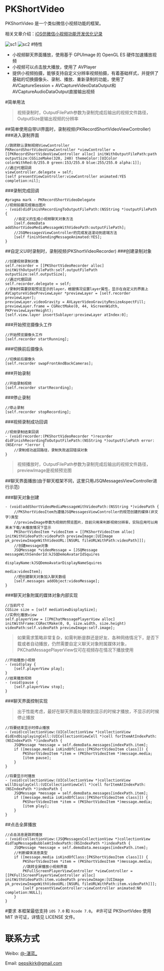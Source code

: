 # PKShortVideo
PKShortVideo 是一个类似微信小视频功能的框架。

相关文章介绍：[iOS仿微信小视频功能开发优化记录](http://www.jianshu.com/p/6d35bb53f4ac)

![sc1](https://raw.githubusercontent.com/pepsikirk/PKShortVideo/master/Screenshots/png.png)
![sc2](https://raw.githubusercontent.com/pepsikirk/PKShortVideo/master/Screenshots/gif.gif)
#特性
- 小视频聊天界面播放，使用基于 GPUImage 的 OpenGL ES 硬件加速播放视频
- 小视频可以点击放大播放，使用了 AVPlayer
- 提供小视频拍摄，能够支持自定义分辨率视频拍摄，有着基础样式，并提供了基础的切换摄像头、录制、播放、重新录制的功能，使用了 AVCaptureSession + AVCaptureVideoDataOutput和AVCaptureAudioDataOutput直接输出视频

#简单用法
> 视频录制时，OutputFilePath参数为录制完成后输出的视频文件路径，OutputSize是输出视频的分辨率
> 

##简单使用自带UI界面时，录制视频(PKRecordShortVideoViewController)
###进入录制界面
```            
//跳转默认录制视频ViewController
PKRecordShortVideoViewController *viewController = [[PKRecordShortVideoViewController alloc] initWithOutputFilePath:path outputSize:CGSizeMake(320, 240) themeColor:[UIColor colorWithRed:0/255.0 green:153/255.0 blue:255/255.0 alpha:1]];
//通过代理回调
viewController.delegate = self;
[self presentViewController:viewController animated:YES completion:nil];
```
            
###录制完成回调

```
#pragma mark - PKRecordShortVideoDelegate
//视频拍摄完成输出图片
- (void)didFinishRecordingToOutputFilePath:(NSString *)outputFilePath {
    //自定义的生成小视频聊天对象方法
    [self.demoData addShortVideoMediaMessageWithVideoPath:outputFilePath];
    //JSQMessagesViewController的完成发送滚动到底端方法
    [self finishSendingMessageAnimated:YES];
}
```

##自定义UI时录制时，录制视频(PKShortVideoRecorder)
###创建录制对象
```
//创建视频录制对象
self.recorder = [[PKShortVideoRecorder alloc] initWithOutputFilePath:self.outputFilePath outputSize:self.outputSize];
//通过代理回调
self.recorder.delegate = self;
//录制时需要获取预览显示的layer，根据情况设置layer属性，显示在自定义的界面上
AVCaptureVideoPreviewLayer *previewLayer = [self.recorder previewLayer];
previewLayer.videoGravity = AVLayerVideoGravityResizeAspectFill;
previewLayer.frame = CGRectMake(0, 44, kScreenWidth, PKPreviewLayerHeight);
[self.view.layer insertSublayer:previewLayer atIndex:0];
```
    
###开始预览摄像头工作
        
```
//开始预览摄像头工作
[self.recorder startRunning];
```
###切换前后摄像头
```
//切换前后摄像头
[self.recorder swapFrontAndBackCameras];
```
    
###开始录制
```
//开始录制视频
[self.recorder startRecording];
```
###停止录制

```    
//停止录制
[self.recorder stopRecording];
```
    
###视频录制成功回调

```
//视频录制结束回调
- (void)recorder:(PKShortVideoRecorder *)recorder didFinishRecordingToOutputFilePath:(NSString *)outputFilePath error:(NSError *)error {
	//录制成功返回路径，录制失败返回错误对象
}
```
   
   
> 视频播放时，OutputFilePath参数为录制完成后输出的视频文件路径，previewImage是视频预览图
> 

##聊天界面播放(由于聊天框架不同，这里只用JSQMessagesViewController进行示范)

###聊天对象创建
```
- (void)addShortVideoMediaMessageWithVideoPath:(NSString *)videoPath {
    //PKShortVideoItem为遵循JSQMessagesViewController的规范创建的媒体(非文字)类型
    //previewImage参数为视频的预览图片，目前只用来判断视频分辨率，实际应用可以用来未下载/未播放情况下显示
    PKShortVideoItem *videoItem = [[PKShortVideoItem alloc] initWithVideoPath:videoPath previewImage:[UIImage pk_previewImageWithVideoURL:[NSURL fileURLWithPath:videoPath]]];
    //创建message对象
    JSQMessage *videoMessage = [JSQMessage messageWithSenderId:kJSQDemoAvatarIdSquires
                                                   displayName:kJSQDemoAvatarDisplayNameSquires
                                                         media:videoItem];
    //把创建聊天对象加入聊天数组
    [self.messages addObject:videoMessage];
}
```
###聊天对象附属的媒体对象内部实现

```
//当前尺寸
CGSize size = [self mediaViewDisplaySize];
//实例化播放view
self.playerView = [[PKChatMessagePlayerView alloc] initWithFrame:CGRectMake(0, 0, size.width, size.height) videoPath:self.videoPath previewImage:self.image];

```

> 如果需求策略非常复杂，如需判断是群还是好友、各种网络情况下，是否下载或者自动播放，仍然需要自定义聊天对象附属媒体对象，PKChatMessagePlayerView仅可在视频存在情况下播放使用
>  

```
//开始播放小视频
- (void)play {
    [self.playerView play];
}
//结束播放视频
- (void)pause {
    [self.playerView stop];
}
```

###聊天界面控制实现

> 出于性能考虑，最好在聊天界面处理做到显示的时候才播放，不显示的时候停止播放
>  


```
//将要结束显示时停止播放
- (void)collectionView:(UICollectionView *)collectionView didEndDisplayingCell:(UICollectionViewCell *)cell forItemAtIndexPath:(NSIndexPath *)indexPath {
    JSQMessage *message = self.demoData.messages[indexPath.item];
    if ([message.media isKindOfClass:[PKShortVideoItem class]]) {
        PKShortVideoItem *item = (PKShortVideoItem *)message.media;
        [item pause];
    }
}

//将要显示时播放
- (void)collectionView:(UICollectionView *)collectionView willDisplayCell:(UICollectionViewCell *)cell forItemAtIndexPath:(NSIndexPath *)indexPath {
    JSQMessage *message = self.demoData.messages[indexPath.item];
    if ([message.media isKindOfClass:[PKShortVideoItem class]]) {
        PKShortVideoItem *item = (PKShortVideoItem *)message.media;
        [item play];
    }
}
```


##点击全屏播放


```
//点击消息是跳转播放
- (void)collectionView:(JSQMessagesCollectionView *)collectionView didTapMessageBubbleAtIndexPath:(NSIndexPath *)indexPath {
    JSQMessage *message = self.demoData.messages[indexPath.item];
    //判断媒体消息类型
    if ([message.media isKindOfClass:[PKShortVideoItem class]]) {
        PKShortVideoItem *item = (PKShortVideoItem *)message.media;
        //跳转全屏播放小视频界面
        PKFullScreenPlayerViewController *viewController = [[PKFullScreenPlayerViewController alloc] initWithVideoPath:item.videoPath previewImage:[UIImage pk_previewImageWithVideoURL:[NSURL fileURLWithPath:item.videoPath]]];
        [self presentViewController:viewController animated:NO completion:NULL];
    }
}
```

#要求
本框架最低支持 `iOS 7.0` 和 `Xcode 7.0`。
#许可证
PKShortVideo 使用 MIT 许可证，详情见 LICENSE 文件。
# 联系方式
Weibo: [@-湛蓝_](http://weibo.com/u/1776530813/)

Email: [pepsikirk@gmail.com](mailto:pepsikirk@gmail.com)


